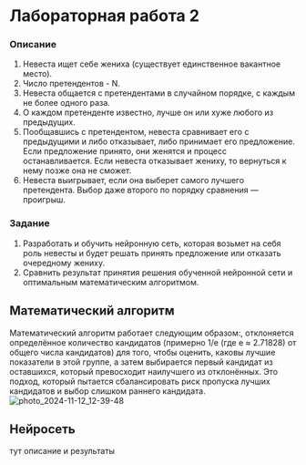 # Лабораторная работа 2

### Описание
1. Невеста ищет себе жениха (существует единственное вакантное место).
2. Число претендентов - N.
3. Невеста общается с претендентами в случайном порядке, с каждым не более одного раза.
4. О каждом претенденте известно, лучше он или хуже любого из предыдущих.
5. Пообщавшись с претендентом, невеста сравнивает его с предыдущими и либо отказывает, либо принимает его предложение. Если предложение принято, они женятся и процесс останавливается. Если невеста отказывает жениху, то вернуться к нему позже она не сможет.
6. Невеста выигрывает, если она выберет самого лучшего претендента. Выбор даже второго по порядку сравнения — проигрыш.

### Задание
1. Разработать и обучить нейронную сеть, которая возьмет на себя роль невесты и будет решать принять предложение или отказать очередному жениху.
2. Сравнить результат принятия решения обученной нейронной сети и оптимальным математическим алгоритмом.


## Математический алгоритм
Математический алгоритм работает следующим образом:, отклоняется определённое количество кандидатов (примерно 1/e (где e ≈ 2.71828) от общего числа кандидатов) для того, чтобы оценить, каковы лучшие показатели в этой группе, а затем выбирается первый кандидат из оставшихся, который превосходит наилучшего из отклонённых. Это подход, который пытается сбалансировать риск пропуска лучших кандидатов и выбор слишком раннего кандидата.
![photo_2024-11-12_12-39-48](https://github.com/user-attachments/assets/c9ac0588-13f4-4758-a04d-c88df0497af6)

## Нейросеть
тут описание и результаты
